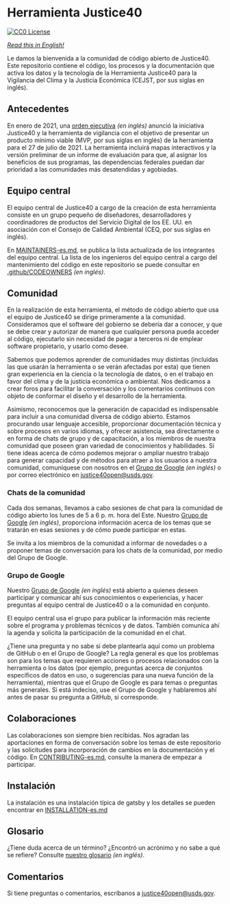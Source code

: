 # Herramienta Justice40
[![CC0 License](https://img.shields.io/badge/license-CCO--1.0-brightgreen)](https://github.com/usds/justice40-tool/blob/main/LICENSE.md)

*[Read this in English!](README.md)*

Le damos la bienvenida a la comunidad de código abierto de Justice40. Este repositorio contiene el código, los procesos y la documentación que activa los datos y la tecnología de la Herramienta Justice40 para la Vigilancia del Clima y la Justicia Económica (CEJST, por sus siglas en inglés).

## Antecedentes
En enero de 2021, una [orden ejecutiva](https://www.whitehouse.gov/briefing-room/presidential-actions/2021/01/27/executive-order-on-tackling-the-climate-crisis-at-home-and-abroad/) *(en inglés)* anunció la iniciativa Justice40 y la herramienta de vigilancia con el objetivo de presentar un producto mínimo viable (MVP, por sus siglas en inglés) de la herramienta para el 27 de julio de 2021. La herramienta incluirá mapas interactivos y la versión preliminar de un informe de evaluación para que, al asignar los beneficios de sus programas, las dependencias federales puedan dar prioridad a las comunidades más desatendidas y agobiadas.

## Equipo central
El equipo central de Justice40 a cargo de la creación de esta herramienta consiste en un grupo pequeño de diseñadores, desarrolladores y coordinadores de productos del Servicio Digital de los EE. UU. en asociación con el Consejo de Calidad Ambiental (CEQ, por sus siglas en inglés).

En [MAINTAINERS-es.md](MAINTAINERS-es.md), se publica la lista actualizada de los integrantes del equipo central. La lista de los ingenieros del equipo central a cargo del mantenimiento del código en este repositorio se puede consultar en [.github/CODEOWNERS](.github/CODEOWNERS) *(en inglés)*.

## Comunidad
En la realización de esta herramienta, el método de código abierto que usa el equipo de Justice40 se dirige primeramente a la comunidad. Consideramos que el software del gobierno se debería dar a conocer, y que se debe crear y autorizar de manera que cualquier persona pueda acceder al código, ejecutarlo sin necesidad de pagar a terceros ni de emplear software propietario, y usarlo como desee.

Sabemos que podemos aprender de comunidades muy distintas (incluidas las que usarán la herramienta o se verán afectadas por esta) que tienen gran experiencia en la ciencia o la tecnología de datos, o en el trabajo en favor del clima y de la justicia económica o ambiental. Nos dedicamos a crear foros para facilitar la conversación y los comentarios continuos con objeto de conformar el diseño y el desarrollo de la herramienta.

Asimismo, reconocemos que la generación de capacidad es indispensable para incluir a una comunidad diversa de código abierto. Estamos procurando usar lenguaje accesible, proporcionar documentación técnica y sobre procesos en varios idiomas, y ofrecer asistencia, sea directamente o en forma de chats de grupo y de capacitación, a los miembros de nuestra comunidad que poseen gran variedad de conocimientos y habilidades. Si tiene ideas acerca de cómo podemos mejorar o ampliar nuestro trabajo para generar capacidad y de métodos para atraer a los usuarios a nuestra comunidad, comuníquese con nosotros en el [Grupo de Google](https://groups.google.com/u/4/g/justice40-open-source) *(en inglés)* o por correo electrónico en justice40open@usds.gov.

### Chats de la comunidad
Cada dos semanas, llevamos a cabo sesiones de chat para la comunidad de código abierto los lunes de 5 a 6 p. m. hora del Este. Nuestro [Grupo de Google](https://groups.google.com/u/4/g/justice40-open-source) *(en inglés)*, proporciona información acerca de los temas que se tratarán en esas sesiones y de cómo puede participar en estas.

Se invita a los miembros de la comunidad a informar de novedades o a proponer temas de conversación para los chats de la comunidad, por medio del Grupo de Google.

### Grupo de Google
Nuestro [Grupo de Google](https://groups.google.com/u/4/g/justice40-open-source) *(en inglés)* está abierto a quienes deseen participar y comunicar ahí sus conocimientos o experiencias, y hacer preguntas al equipo central de Justice40 o a la comunidad en conjunto.

El equipo central usa el grupo para publicar la información más reciente sobre el programa y problemas técnicos y de datos. También comunica ahí la agenda y solicita la participación de la comunidad en el chat.

¿Tiene una pregunta y no sabe si debe plantearla aquí como un problema de GitHub o en el Grupo de Google? La regla general es que los problemas son para los temas que requieren acciones o procesos relacionados con la herramienta o los datos (por ejemplo, preguntas acerca de conjuntos específicos de datos en uso, o sugerencias para una nueva función de la herramienta), mientras que el Grupo de Google es para temas o preguntas más generales. Si está indeciso, use el Grupo de Google y hablaremos ahí antes de pasar su pregunta a GitHub, si corresponde.

## Colaboraciones
Las colaboraciones son siempre bien recibidas. Nos agradan las aportaciones en forma de conversación sobre los temas de este repositorio y las solicitudes para incorporación de cambios en la documentación y el código.
En [CONTRIBUTING-es.md](CONTRIBUTING-es.md), consulte la manera de empezar a participar.

## Instalación

La instalación es una instalación típica de gatsby y los detalles se pueden encontrar en [INSTALLATION-es.md](INSTALLATION-es.md)

## Glosario
¿Tiene duda acerca de un término? ¿Encontró un acrónimo y no sabe a qué se refiere? Consulte [nuestro glosario](docs/glossary.md) *(en inglés)*.

## Comentarios
Si tiene preguntas o comentarios, escríbanos a justice40open@usds.gov.
